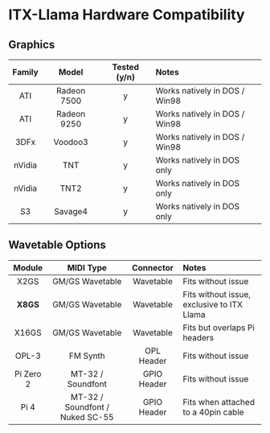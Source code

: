 # ITX-Llama Hardware Compatibility

## Graphics
| Family | Model       | Tested (y/n) | Notes                         |
| :----: | :---------: | :----------: | :---------------------------- |
| ATI    | Radeon 7500 | y            | Works natively in DOS / Win98 |
| ATI    | Radeon 9250 | y            | Works natively in DOS / Win98 |
| 3DFx   | Voodoo3     | y            | Works natively in DOS / Win98 |
| nVidia | TNT         | y            | Works natively in DOS only    |
| nVidia | TNT2        | y            | Works natively in DOS only    |
| S3     | Savage4     | y            | Works natively in DOS only    |

## Wavetable Options
| Module    | MIDI Type                       | Connector   | Notes                                       |
| :----:    | :-----------------------------: | :---------: | :------------------------------------------ |
| X2GS      | GM/GS Wavetable                 | Wavetable   | Fits without issue                          |
| **X8GS**  | GM/GS Wavetable                 | Wavetable   | Fits without issue, exclusive to ITX Llama  |
| X16GS     | GM/GS Wavetable                 | Wavetable   | Fits but overlaps Pi headers                |
| OPL-3     | FM Synth                        | OPL Header  | Fits without issue                          |
| Pi Zero 2 | MT-32 / Soundfont               | GPIO Header | Fits without issue                          |
| Pi 4      | MT-32 / Soundfont / Nuked SC-55 | GPIO Header | Fits when attached to a 40pin cable         |
